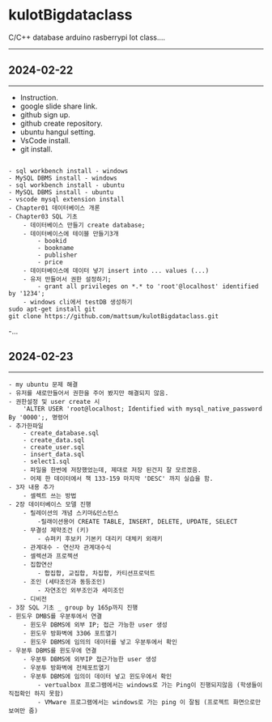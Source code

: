 # kulotBigdataclass
C/C++ database arduino rasberrypi Iot class....

---
## 2024-02-22
---

- Instruction.
- google slide share link.
- github sign up.
- github create repository.
- ubuntu hangul setting.
- VsCode install.
- git install.
```shell

- sql workbench install - windows
- MySQL DBMS install - windows
- sql workbench install - ubuntu
- MySQL DBMS install - ubuntu
- vscode mysql extension install
- Chapter01 데이터베이스 개론
- Chapter03 SQL 기초
    - 데이터베이스 만들기 create database;
    - 데이터베이스에 테이블 만들기3개
        - bookid
        - bookname
        - publisher
        - price
    - 데이터베이스에 데이터 넣기 insert into ... values (...)
    - 유저 만들어서 권한 설정하기;
        - grant all privileges on *.* to 'root'@localhost' identified by '1234';
    - windows cli에서 testDB 생성하기
sudo apt-get install git
git clone https://github.com/mattsum/kulotBigdataclass.git
```
-...

## 2024-02-23
---

    - my ubuntu 문제 해결
    - 유저를 새로만들어서 권한을 주어 봤지만 해결되지 않음.
    - 권한설정 및 user create 시
        'ALTER USER 'root@localhost; Identified with mysql_native_password By '0000';, 명령어
    - 추가한파일
        - create_database.sql
        - create_data.sql
        - create_user.sql
        - insert_data.sql
        - select1.sql
        - 파일을 한번에 저장했었는데, 제대로 저장 된건지 잘 모르겠음.
        - 어제 한 데이터에서 책 133-159 마지막 'DESC' 까지 실습을 함.
    - 3자 내용 추가
        - 셀렉트 쓰는 방법
    - 2장 데이터베이스 모델 진행
        - 릴레이션의 개념 스키마&인스턴스
            -릴래이션용어 CREATE TABLE, INSERT, DELETE, UPDATE, SELECT
        - 무결성 제약조건 (키)
            - 슈퍼키 후보키 기본키 대리키 대체키 외래키
        - 관계대수 - 연산자 관계대수식 
        - 셀렉션과 프로젝션
        - 집합연산
            - 합집합, 교집합, 차집합, 카티션프로덕트
        - 조인 (세타조인과 동등조인)
            - 자연조인 외부조인과 세미조인
        - 디비전
    - 3장 SQL 기초 _ group by 165p까지 진행
    - 윈도우 DMBS를 우분투에서 연결
        - 윈도우 DBMS에 외부 IP; 접근 가능한 user 생성
        - 윈도우 방화벽에 3306 포트열기
        - 윈도우 DBMS에 임의의 데이터를 넣고 우분투에서 확인
    - 우분투 DBMS를 윈도우에 연결
        - 우분투 DBMS에 외부IP 접근가능한 user 생성
        - 우분투 방화벽에 전체포트열기
        - 우분투 DBMS에 임의이 데이터 넣고 윈도우에서 확인
            - vertualbox 프로그램에서는 windows로 가는 Ping이 진행되지않음 (학생들이 직접확인 하지 못함)
            - VMware 프로그램에서는 windows로 가는 ping 이 잘됨 (프로젝트 화면으로만 보여만 줌)